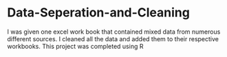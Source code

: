 # Data-Seperation-and-Cleaning
I was given one excel work book that contained mixed data from numerous different sources. I cleaned all the data and added them to their respective workbooks.
This project was completed using R

